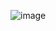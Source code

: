 ![image](https://github.com/Codrineye/Codrineye-s-TPT2-Compendium/assets/87333825/54774708-7e66-4b81-882d-e6259f04ba66)
